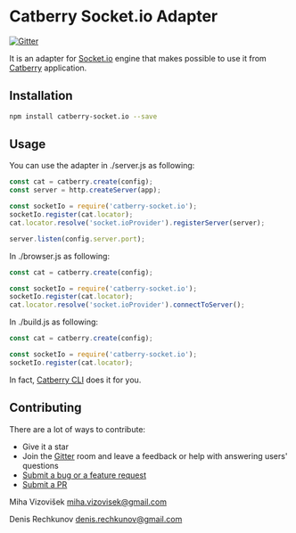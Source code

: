 # Catberry Socket.io Adapter

[![Gitter](https://badges.gitter.im/Join%20Chat.svg)](https://gitter.im/catberry/main?utm_source=badge&utm_medium=badge&utm_campaign=pr-badge&utm_content=body_badge)

It is an adapter for [Socket.io](http://socket.io/) engine
that makes possible to use it from [Catberry](https://github.com/catberry/catberry) application.

## Installation

```bash
npm install catberry-socket.io --save
```

## Usage
You can use the adapter in ./server.js as following:

```javascript
const cat = catberry.create(config);
const server = http.createServer(app);

const socketIo = require('catberry-socket.io');
socketIo.register(cat.locator);
cat.locator.resolve('socket.ioProvider').registerServer(server);

server.listen(config.server.port);
```

In ./browser.js as following:

```javascript
const cat = catberry.create(config);

const socketIo = require('catberry-socket.io');
socketIo.register(cat.locator);
cat.locator.resolve('socket.ioProvider').connectToServer();
```

In ./build.js as following:

```javascript
const cat = catberry.create(config);

const socketIo = require('catberry-socket.io');
socketIo.register(cat.locator);
```

In fact, [Catberry CLI](https://github.com/catberry/catberry-cli) does it for you.

## Contributing

There are a lot of ways to contribute:

* Give it a star
* Join the [Gitter](https://gitter.im/catberry/main) room and leave a feedback or help with answering users' questions
* [Submit a bug or a feature request](https://github.com/catberry/catberry-socket.io/issues)
* [Submit a PR](https://github.com/catberry/catberry-socket.io/blob/develop/CONTRIBUTING.md)

Miha Vizovišek <miha.vizovisek@gmail.com>

Denis Rechkunov <denis.rechkunov@gmail.com>
